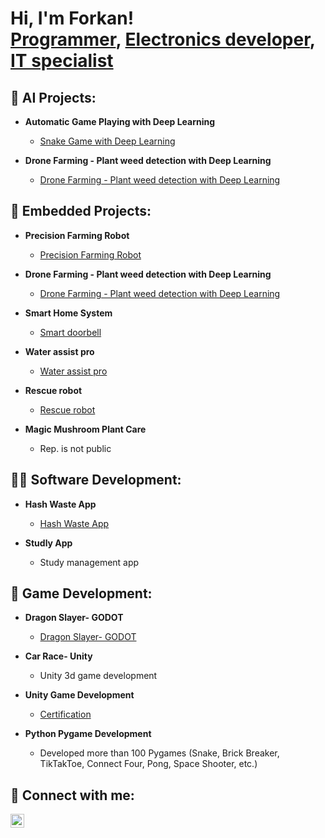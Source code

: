 <h1>Hi, I'm Forkan! <br/><a href="https://github.com/joshmadakor1">Programmer</a>, <a href="https://www.linkedin.com/in/joshmadakor/">Electronics developer</a>, <a href="https://www.youtube.com/c/joshmadakor">IT specialist</a></h1>

<h2>🤖 AI Projects:</h2>

- <b>Automatic Game Playing with Deep Learning</b>
  - [Snake Game with Deep Learning](https://github.com/Forkan01/Automatic-Game-Playing-with-DL--Autonomous-Sys.-B)

- <b>Drone Farming - Plant weed detection with Deep Learning</b>
  - [Drone Farming - Plant weed detection with Deep Learning](https://github.com/Forkan01/Autonomous-Systems-B-Lab_Group-D)

<h2>🦾 Embedded Projects:</h2>

- <b>Precision Farming Robot</b>
  - [Precision Farming Robot](https://github.com/Neaz145126/Team-4)
 
- <b>Drone Farming - Plant weed detection with Deep Learning</b>
  - [Drone Farming - Plant weed detection with Deep Learning](https://github.com/Forkan01/Autonomous-Systems-B-Lab_Group-D)

- <b>Smart Home System</b>
  - [Smart doorbell](https://github.com/Sahat-fahim/Micro-controller-Lab-HSHL)

- <b>Water assist pro</b>
  - [Water assist pro](https://github.com/Shihab-007/Water-Assist-Pro-AVR-ATMEGA128A)

- <b>Rescue robot</b>
  - [Rescue robot](https://github.com/MdLimonapu/RescueMe)
 
- <b>Magic Mushroom Plant Care</b>
  - Rep. is not public
 
<h2>👨‍💻 Software Development:</h2>

- <b>Hash Waste App</b>
  - [Hash Waste App](https://www.figma.com/proto/bT3gbhqR7tq4VoksDBTshy?type=design&node-id=0-1&mode=design&t=2V5mn2LQvTdTZl3x-6)

- <b>Studly App</b>
  - Study management app
 
<h2>🎲 Game Development:</h2>

- <b>Dragon Slayer- GODOT</b>
  - [Dragon Slayer- GODOT](https://github.com/Forkan01/Dragon-Slayer-GODOT)

- <b>Car Race- Unity</b>
  - Unity 3d game development

- <b>Unity Game Development</b>
  - [Certification](https://acrobat.adobe.com/link/review?uri=urn%3Aaaid%3Ascds%3AUS%3A4b68af34-0865-326b-aa5e-2dff4059e2ab)
 
- <b>Python Pygame Development</b>
  - Developed more than 100 Pygames (Snake, Brick Breaker, TikTakToe, Connect Four, Pong, Space Shooter, etc.)

<h2> 🤳 Connect with me:</h2>

[<img align="left" alt="JoshMadakor | LinkedIn" width="22px" src="https://cdn.jsdelivr.net/npm/simple-icons@v3/icons/linkedin.svg" />][linkedin]

[linkedin]: https://www.linkedin.com/in/forkan02/

<!--
s a ✨ _special_ ✨ repository because its `README.md` (this file) appears on your GitHub profile.

Here are some ideas to get you started:

- 🔭 I’m currently working on ...
- 🌱 I’m currently learning ...
- 👯 I’m looking to collaborate on ...
- 🤔 I’m looking for help with ...
- 💬 Ask me about ...
- 📫 How to reach me: ...
- 😄 Pronouns: ...
- ⚡ Fun fact: ...
-->
